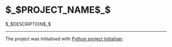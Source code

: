 # $_$PROJECT_NAME$_$

$_$DESCRIPTION$_$

---

The project was initialised with [Python project initialiser](https://github.com/igor-sosnowicz/python-project-initialiser).
